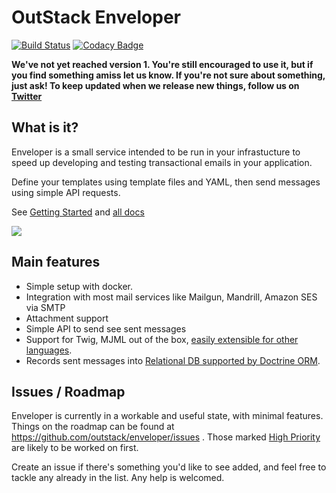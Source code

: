 # OutStack Enveloper

[![Build Status](https://travis-ci.org/outstack/enveloper.svg?branch=master)](https://travis-ci.org/outstack/enveloper)
[![Codacy Badge](https://api.codacy.com/project/badge/Grade/93720c538eac41c78502805bfa6c04d2)](https://www.codacy.com/app/outstack/enveloper?utm_source=github.com&utm_medium=referral&utm_content=outstack/enveloper&utm_campaign=badger)

**We've not yet reached version 1. You're still encouraged to use it, but if you find something amiss let us know. If you're not sure about something, just ask! To keep updated when we release new things, follow us on [Twitter](https://twitter.com/_outstack)**

## What is it? 

Enveloper is a small service intended to be run in your infrastucture to speed up developing and testing transactional emails in your application.

Define your templates using template files and YAML, then send messages using simple API requests. 

See [Getting Started](./docs/01-getting-started.md) and [all docs](./docs)

<img src="https://i.imgur.com/Mq5ji1E.gif" />

## Main features

 - Simple setup with docker.
 - Integration with most mail services like Mailgun, Mandrill, Amazon SES via SMTP
 - Attachment support
 - Simple API to send see sent messages
 - Support for Twig, MJML out of the box, [easily extensible for other languages](./docs/04-advanced-templating.md).
 - Records sent messages into [Relational DB supported by Doctrine ORM](http://docs.doctrine-project.org/projects/doctrine-dbal/en/latest/reference/platforms.html).

## Issues / Roadmap
Enveloper is currently in a workable and useful state, with minimal features. Things on the roadmap can be found at https://github.com/outstack/enveloper/issues . Those marked [High Priority](https://github.com/outstack/enveloper/issues?q=is%3Aopen+is%3Aissue+label%3A%22High+Priority%22) are likely to be worked on first. 

Create an issue if there's something you'd like to see added, and feel free to tackle any already in the list. Any help is welcomed. 
